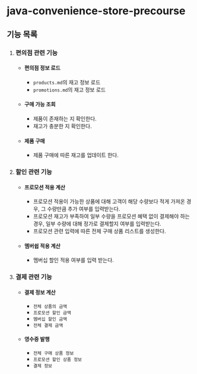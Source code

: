 # java-convenience-store-precourse

## 기능 목록
1. ### 편의점 관련 기능
   - #### 편의점 정보 로드
     - `products.md`의 재고 정보 로드
     - `promotions.md`의 재고 정보 로드
   - #### 구매 가능 조회
     - 제품이 존재하는 지 확인한다.
     - 재고가 충분한 지 확인한다.
   - #### 제품 구매
     - 제품 구매에 따른 재고를 업데이트 한다.

2. ### 할인 관련 기능
   - #### 프로모션 적용 계산
     - 프로모션 적용이 가능한 상품에 대해 고객이 해당 수량보다 적게 가져온 경우, 그 수량만큼 추가 여부를 입력받는다.
     - 프로모션 재고가 부족하여 일부 수량을 프로모션 혜택 없이 결제해야 하는 경우, 일부 수량에 대해 정가로 결제할지 여부를 입력받는다.
     - 프로모션 관련 입력에 따른 전체 구매 상품 리스트를 생성한다.
   - #### 멤버쉽 적용 계산
     - 멤버십 할인 적용 여부를 입력 받는다.

3. ### 결제 관련 기능
   - #### 결제 정보 계산
     - `전체 상품의 금액`
     - `프로모션 할인 금액`
     - `멤버십 할인 금액`
     - `전체 결제 금액`
   - #### 영수증 발행
       - `전체 구매 상품 정보`
       - `프로모션 할인 상품 정보`
       - `결제 정보`
   
